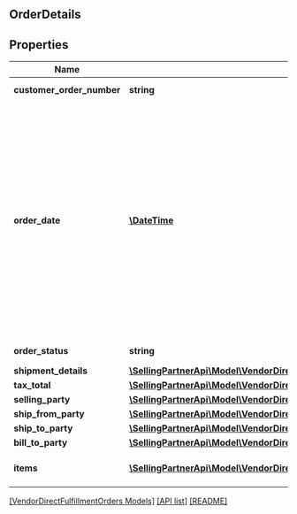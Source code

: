 ## OrderDetails

## Properties

Name | Type | Description | Notes
------------ | ------------- | ------------- | -------------
**customer_order_number** | **string** | The customer order number. |
**order_date** | [**\DateTime**](\DateTime.md) | The date the order was placed. This field is expected to be in ISO-8601 date/time format, for example:2018-07-16T23:00:00Z/ 2018-07-16T23:00:00-05:00 /2018-07-16T23:00:00-08:00. If no time zone is specified, UTC should be assumed. |
**order_status** | **string** | Current status of the order. | [optional]
**shipment_details** | [**\SellingPartnerApi\Model\VendorDirectFulfillmentOrders\ShipmentDetails**](ShipmentDetails.md) |  |
**tax_total** | [**\SellingPartnerApi\Model\VendorDirectFulfillmentOrders\OrderDetailsTaxTotal**](OrderDetailsTaxTotal.md) |  | [optional]
**selling_party** | [**\SellingPartnerApi\Model\VendorDirectFulfillmentOrders\PartyIdentification**](PartyIdentification.md) |  |
**ship_from_party** | [**\SellingPartnerApi\Model\VendorDirectFulfillmentOrders\PartyIdentification**](PartyIdentification.md) |  |
**ship_to_party** | [**\SellingPartnerApi\Model\VendorDirectFulfillmentOrders\Address**](Address.md) |  |
**bill_to_party** | [**\SellingPartnerApi\Model\VendorDirectFulfillmentOrders\PartyIdentification**](PartyIdentification.md) |  |
**items** | [**\SellingPartnerApi\Model\VendorDirectFulfillmentOrders\OrderItem[]**](OrderItem.md) | A list of items in this purchase order. |

[[VendorDirectFulfillmentOrders Models]](../) [[API list]](../../Api) [[README]](../../../README.md)
